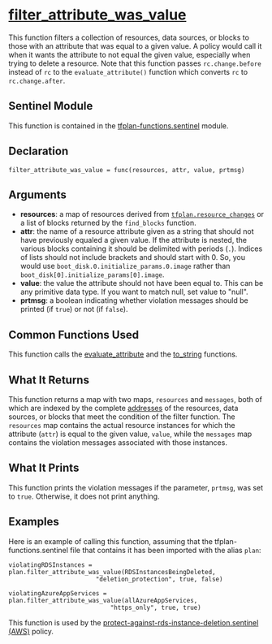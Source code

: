 # [filter_attribute_was_value](../tfplan-functions.sentinel#L650)
This function filters a collection of resources, data sources, or blocks to those with an attribute that was equal to a given value. A policy would call it when it wants the attribute to not equal the given value, especially when trying to delete a resource. Note that this function passes `rc.change.before` instead of `rc` to the `evaluate_attribute()` function which converts `rc` to `rc.change.after`.

## Sentinel Module
This function is contained in the [tfplan-functions.sentinel](../tfplan-functions.sentinel) module.

## Declaration
`filter_attribute_was_value = func(resources, attr, value, prtmsg)`

## Arguments
* **resources**: a map of resources derived from [`tfplan.resource_changes`](https://www.terraform.io/docs/cloud/sentinel/import/tfplan-v2.html#the-resource_changes-collection) or a list of blocks returned by the `find_blocks` function.
* **attr**: the name of a resource attribute given as a string that should not have previously equaled a given value. If the attribute is nested, the various blocks containing it should be delimited with periods (`.`). Indices of lists should not include brackets and should start with 0. So, you would use `boot_disk.0.initialize_params.0.image` rather than `boot_disk[0].initialize_params[0].image`.
* **value**: the value the attribute should not have been equal to. This can be any primitive data type. If you want to match null, set value to "null".
* **prtmsg**: a boolean indicating whether violation messages should be printed (if `true`) or not (if `false`).

## Common Functions Used
This function calls the [evaluate_attribute](./evaluate_attribute.md) and the [to_string](./to_string.md) functions.

## What It Returns
This function returns a map with two maps, `resources` and `messages`, both of which are indexed by the complete [addresses](https://www.terraform.io/docs/internals/resource-addressing.html) of the resources, data sources, or blocks that meet the condition of the filter function. The `resources` map contains the actual resource instances for which the attribute (`attr`) is equal to the given value, `value`, while the `messages` map contains the violation messages associated with those instances.

## What It Prints
This function prints the violation messages if the parameter, `prtmsg`, was set to `true`. Otherwise, it does not print anything.

## Examples
Here is an example of calling this function, assuming that the tfplan-functions.sentinel file that contains it has been imported with the alias `plan`:
```
violatingRDSInstances = plan.filter_attribute_was_value(RDSInstancesBeingDeleted,
                        "deletion_protection", true, false)

violatingAzureAppServices = plan.filter_attribute_was_value(allAzureAppServices,
                            "https_only", true, true)
```

This function is used by the [protect-against-rds-instance-deletion.sentinel (AWS)](../../../aws/protect-against-rds-instance-deletion.sentinel) policy.
